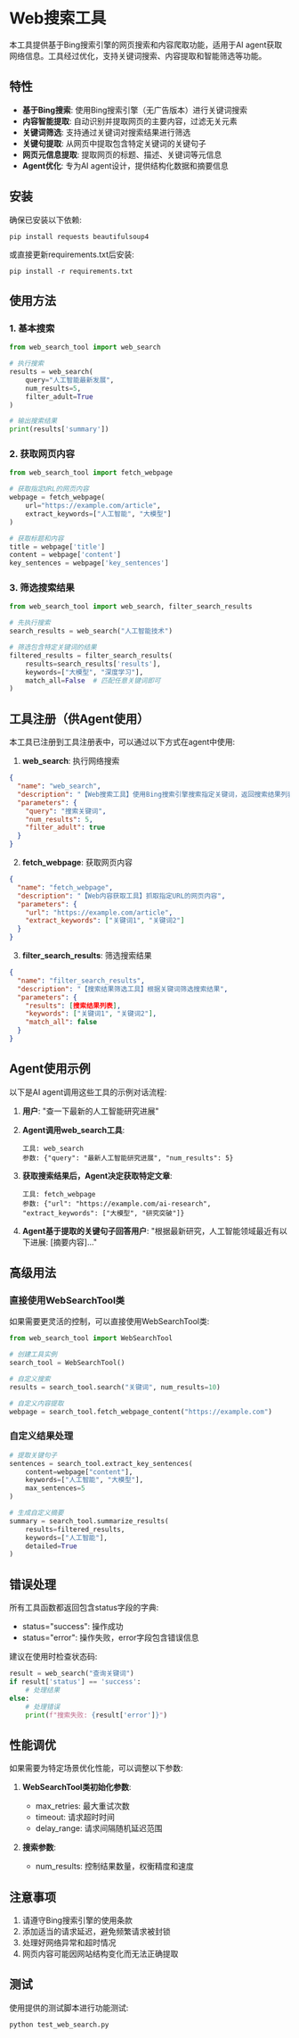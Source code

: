 # Web搜索工具

本工具提供基于Bing搜索引擎的网页搜索和内容爬取功能，适用于AI agent获取网络信息。工具经过优化，支持关键词搜索、内容提取和智能筛选等功能。

## 特性

- **基于Bing搜索**: 使用Bing搜索引擎（无广告版本）进行关键词搜索
- **内容智能提取**: 自动识别并提取网页的主要内容，过滤无关元素
- **关键词筛选**: 支持通过关键词对搜索结果进行筛选
- **关键句提取**: 从网页中提取包含特定关键词的关键句子
- **网页元信息提取**: 提取网页的标题、描述、关键词等元信息
- **Agent优化**: 专为AI agent设计，提供结构化数据和摘要信息

## 安装

确保已安装以下依赖:
```
pip install requests beautifulsoup4
```

或直接更新requirements.txt后安装:
```
pip install -r requirements.txt
```

## 使用方法

### 1. 基本搜索

```python
from web_search_tool import web_search

# 执行搜索
results = web_search(
    query="人工智能最新发展", 
    num_results=5,
    filter_adult=True
)

# 输出搜索结果
print(results['summary'])
```

### 2. 获取网页内容

```python
from web_search_tool import fetch_webpage

# 获取指定URL的网页内容
webpage = fetch_webpage(
    url="https://example.com/article", 
    extract_keywords=["人工智能", "大模型"]
)

# 获取标题和内容
title = webpage['title']
content = webpage['content']
key_sentences = webpage['key_sentences']
```

### 3. 筛选搜索结果

```python
from web_search_tool import web_search, filter_search_results

# 先执行搜索
search_results = web_search("人工智能技术")

# 筛选包含特定关键词的结果
filtered_results = filter_search_results(
    results=search_results['results'],
    keywords=["大模型", "深度学习"],
    match_all=False  # 匹配任意关键词即可
)
```

## 工具注册（供Agent使用）

本工具已注册到工具注册表中，可以通过以下方式在agent中使用:

1. **web_search**: 执行网络搜索
```json
{
  "name": "web_search",
  "description": "【Web搜索工具】使用Bing搜索引擎搜索指定关键词，返回搜索结果列表",
  "parameters": {
    "query": "搜索关键词",
    "num_results": 5,
    "filter_adult": true
  }
}
```

2. **fetch_webpage**: 获取网页内容
```json
{
  "name": "fetch_webpage",
  "description": "【Web内容获取工具】抓取指定URL的网页内容",
  "parameters": {
    "url": "https://example.com/article",
    "extract_keywords": ["关键词1", "关键词2"]
  }
}
```

3. **filter_search_results**: 筛选搜索结果
```json
{
  "name": "filter_search_results",
  "description": "【搜索结果筛选工具】根据关键词筛选搜索结果",
  "parameters": {
    "results": [搜索结果列表],
    "keywords": ["关键词1", "关键词2"],
    "match_all": false
  }
}
```

## Agent使用示例

以下是AI agent调用这些工具的示例对话流程:

1. **用户**: "查一下最新的人工智能研究进展"

2. **Agent调用web_search工具**:
   ```
   工具: web_search
   参数: {"query": "最新人工智能研究进展", "num_results": 5}
   ```

3. **获取搜索结果后，Agent决定获取特定文章**:
   ```
   工具: fetch_webpage
   参数: {"url": "https://example.com/ai-research", "extract_keywords": ["大模型", "研究突破"]}
   ```

4. **Agent基于提取的关键句子回答用户**:
   "根据最新研究，人工智能领域最近有以下进展: [摘要内容]..."

## 高级用法

### 直接使用WebSearchTool类

如果需要更灵活的控制，可以直接使用WebSearchTool类:

```python
from web_search_tool import WebSearchTool

# 创建工具实例
search_tool = WebSearchTool()

# 自定义搜索
results = search_tool.search("关键词", num_results=10)

# 自定义内容提取
webpage = search_tool.fetch_webpage_content("https://example.com")
```

### 自定义结果处理

```python
# 提取关键句子
sentences = search_tool.extract_key_sentences(
    content=webpage["content"],
    keywords=["人工智能", "大模型"],
    max_sentences=5
)

# 生成自定义摘要
summary = search_tool.summarize_results(
    results=filtered_results,
    keywords=["人工智能"],
    detailed=True
)
```

## 错误处理

所有工具函数都返回包含status字段的字典:
- status="success": 操作成功
- status="error": 操作失败，error字段包含错误信息

建议在使用时检查状态码:

```python
result = web_search("查询关键词")
if result['status'] == 'success':
    # 处理结果
else:
    # 处理错误
    print(f"搜索失败: {result['error']}")
```

## 性能调优

如果需要为特定场景优化性能，可以调整以下参数:

1. **WebSearchTool类初始化参数**:
   - max_retries: 最大重试次数
   - timeout: 请求超时时间
   - delay_range: 请求间隔随机延迟范围

2. **搜索参数**:
   - num_results: 控制结果数量，权衡精度和速度

## 注意事项

1. 请遵守Bing搜索引擎的使用条款
2. 添加适当的请求延迟，避免频繁请求被封锁
3. 处理好网络异常和超时情况
4. 网页内容可能因网站结构变化而无法正确提取

## 测试

使用提供的测试脚本进行功能测试:

```
python test_web_search.py
``` 